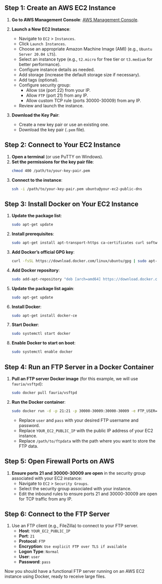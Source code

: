 ## Step 1: Create an AWS EC2 Instance

1. **Go to AWS Management Console**: [AWS Management Console](https://aws.amazon.com/).
2. **Launch a New EC2 Instance**:
   - Navigate to `EC2` > `Instances`.
   - Click `Launch Instances`.
   - Choose an appropriate Amazon Machine Image (AMI) (e.g., `Ubuntu Server 20.04 LTS`).
   - Select an instance type (e.g., `t2.micro` for free tier or `t3.medium` for better performance).
   - Configure instance details as needed.
   - Add storage (increase the default storage size if necessary).
   - Add tags (optional).
   - Configure security group:
     - Allow `SSH` (port 22) from your IP.
     - Allow `FTP` (port 21) from any IP.
     - Allow custom TCP rule (ports 30000-30009) from any IP.
   - Review and launch the instance.

3. **Download the Key Pair**:
   - Create a new key pair or use an existing one.
   - Download the key pair (`.pem` file).

## Step 2: Connect to Your EC2 Instance

1. **Open a terminal** (or use PuTTY on Windows).
2. **Set the permissions for the key pair file**:
   ```bash
   chmod 400 /path/to/your-key-pair.pem

3. **Connect to the instance**:
   ```bash
   ssh -i /path/to/your-key-pair.pem ubuntu@your-ec2-public-dns
   ```

## Step 3: Install Docker on Your EC2 Instance

1. **Update the package list**:
   ```bash
   sudo apt-get update
   ```

2. **Install prerequisites**:
   ```bash
   sudo apt-get install apt-transport-https ca-certificates curl software-properties-common
   ```

3. **Add Docker’s official GPG key**:
   ```bash
   curl -fsSL https://download.docker.com/linux/ubuntu/gpg | sudo apt-key add -
   ```

4. **Add Docker repository**:
   ```bash
   sudo add-apt-repository "deb [arch=amd64] https://download.docker.com/linux/ubuntu $(lsb_release -cs) stable"
   ```

5. **Update the package list again**:
   ```bash
   sudo apt-get update
   ```

6. **Install Docker**:
   ```bash
   sudo apt-get install docker-ce
   ```

7. **Start Docker**:
   ```bash
   sudo systemctl start docker
   ```

8. **Enable Docker to start on boot**:
   ```bash
   sudo systemctl enable docker
   ```

## Step 4: Run an FTP Server in a Docker Container

1. **Pull an FTP server Docker image** (for this example, we will use `fauria/vsftpd`):
   ```bash
   sudo docker pull fauria/vsftpd
   ```

2. **Run the Docker container**:
   ```bash
   sudo docker run -d -p 21:21 -p 30000-30009:30000-30009 -e FTP_USER=user -e FTP_PASS=pass -e PASV_ADDRESS=YOUR_EC2_PUBLIC_IP -v /path/to/ftpdata:/home/vsftpd fauria/vsftpd
   ```

   - Replace `user` and `pass` with your desired FTP username and password.
   - Replace `YOUR_EC2_PUBLIC_IP` with the public IP address of your EC2 instance.
   - Replace `/path/to/ftpdata` with the path where you want to store the FTP data.

## Step 5: Open Firewall Ports on AWS

1. **Ensure ports 21 and 30000-30009 are open** in the security group associated with your EC2 instance:
   - Navigate to `EC2` > `Security Groups`.
   - Select the security group associated with your instance.
   - Edit the inbound rules to ensure ports 21 and 30000-30009 are open for TCP traffic from any IP.

## Step 6: Connect to the FTP Server

1. Use an FTP client (e.g., FileZilla) to connect to your FTP server.
   - **Host**: `YOUR_EC2_PUBLIC_IP`
   - **Port**: `21`
   - **Protocol**: `FTP`
   - **Encryption**: `Use explicit FTP over TLS if available`
   - **Logon Type**: `Normal`
   - **User**: `user`
   - **Password**: `pass`

Now you should have a functional FTP server running on an AWS EC2 instance using Docker, ready to receive large files.
